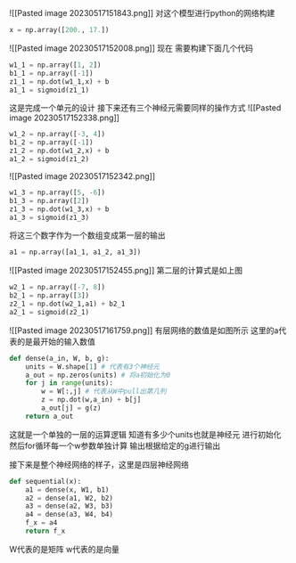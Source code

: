 ![[Pasted image 20230517151843.png]]
对这个模型进行python的网络构建
```python
x = np.array([200., 17.])
```
![[Pasted image 20230517152008.png]]
现在 需要构建下面几个代码
```python
w1_1 = np.array([1, 2])
b1_1 = np.array([-1])
z1_1 = np.dot(w1_1,x) + b
a1_1 = sigmoid(z1_1)
```
这是完成一个单元的设计
接下来还有三个神经元需要同样的操作方式
![[Pasted image 20230517152338.png]]
```python
w1_2 = np.array([-3, 4])
b1_2 = np.array([-1])
z1_2 = np.dot(w1_2,x) + b
a1_2 = sigmoid(z1_2)
```
![[Pasted image 20230517152342.png]]
```python
w1_3 = np.array([5, -6])
b1_3 = np.array([2])
z1_3 = np.dot(w1_3,x) + b
a1_3 = sigmoid(z1_3)
```
将这三个数字作为一个数组变成第一层的输出
```python
a1 = np.array([a1_1, a1_2, a1_3])
```
![[Pasted image 20230517152455.png]]
第二层的计算式是如上图
```python
w2_1 = np.array([-7, 8])
b2_1 = np.array([3])
z2_1 = np.dot(w2_1,a1) + b2_1
a2_1 = sigmoid(z2_1)
```

![[Pasted image 20230517161759.png]]
有层网络的数值是如图所示
这里的a代表的是最开始的输入数值

```python
def dense(a_in, W, b, g):
	units = W.shape[1] # 代表有3个神经元
	a_out = np.zeros(units) # 将a初始化为0
	for j in range(units):
		w = W[:,j] # 代表从W中pull出第几列
		z = np.dot(w,a_in) + b[j]
		a_out[j] = g(z)
	return a_out
```
这就是一个单独的一层的运算逻辑
知道有多少个units也就是神经元
进行初始化
然后for循环每一个w参数单独计算
输出根据给定的g进行输出

接下来是整个神经网络的样子，这里是四层神经网络
```python
def sequential(x):
	a1 = dense(x, W1, b1)
	a2 = dense(a1, W2, b2)
	a3 = dense(a2, W3, b3)
	a4 = dense(a3, W4, b4)
	f_x = a4
	return f_x
```
W代表的是矩阵
w代表的是向量

